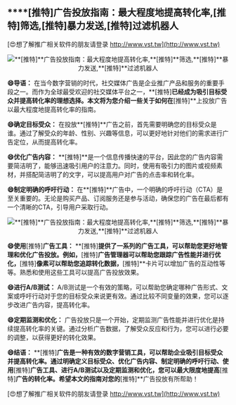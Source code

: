 ## ****[推特]**广告投放指南：最大程度地提高转化率,**[推特]**筛选,**[推特]**暴力发送,**[推特]**过滤机器人**

[😍想了解推广相关软件的朋友请登录 http://www.vst.tw](http://www.vst.tw)

 <center><img src="https://vst.tw/MP4/tuiguang/png/2.png" alt="**[推特]**广告投放指南：最大程度地提高转化率,**[推特]**筛选,**[推特]**暴力发送,**[推特]**过滤机器人"></center>

**😄导语：**
在当今数字营销的时代，社交媒体广告是企业推广产品和服务的重要手段之一。而作为全球最受欢迎的社交媒体平台之一，**[推特]**已经成为吸引目标受众并提高转化率的理想选择。本文将为您介绍一些关于如何在**[推特]**上投放广告以最大程度地提高转化率的指南。

**😄确定目标受众：**
在投放**[推特]**广告之前，首先需要明确您的目标受众是谁。通过了解受众的年龄、性别、兴趣等信息，可以更好地针对他们的需求进行广告定位，从而提高转化率。

**😄优化广告内容：**
**[推特]**是一个信息传播快速的平台，因此您的广告内容需要简洁明了，能够迅速吸引用户的注意力。同时，使用有吸引力的图片或视频素材，并搭配简洁明了的文字，可以提高用户对广告的点击率和转化率。

**😄制定明确的呼吁行动：**
在**[推特]**广告中，一个明确的呼吁行动（CTA）是至关重要的。无论是购买产品、订阅服务还是参与活动，确保您的广告在最后都有一个清晰的CTA，引导用户采取行动。

 <center><img src="https://vst.tw/MP4/tuiguang/png/2.png" alt="**[推特]**广告投放指南：最大程度地提高转化率,**[推特]**筛选,**[推特]**暴力发送,**[推特]**过滤机器人"></center>

**😄使用**[推特]**广告工具：**
**[推特]**提供了一系列的广告工具，可以帮助您更好地管理和优化广告投放。例如，**[推特]**广告管理器可以帮助您跟踪广告性能并进行优化，**[推特]**像素可以帮助您追踪转化数据，**[推特]**卡片可以增加广告的互动性等等。熟悉和使用这些工具可以提高广告投放效果。

**😄进行A/B测试：**
A/B测试是一个有效的策略，可以帮助您确定哪种广告形式、文案或呼吁行动对于您的目标受众来说更有效。通过比较不同变量的效果，您可以逐步改进广告内容，提高转化率。

**😄定期监测和优化：**
广告投放只是一个开始，定期监测广告性能并进行优化是持续提高转化率的关键。通过分析广告数据，了解受众反应和行为，您可以进行必要的调整，以获得更好的转化效果。

**😄结语：**
**[推特]**广告是一种有效的数字营销工具，可以帮助企业吸引目标受众并提高转化率。通过明确定义目标受众、优化广告内容、制定明确的呼吁行动、使用**[推特]**广告工具、进行A/B测试以及定期监测和优化，您可以最大限度地提高**[推特]**广告的转化率。希望本文的指南对您的**[推特]**广告投放有所帮助！

[😍想了解推广相关软件的朋友请登录 http://www.vst.tw](http://www.vst.tw)




